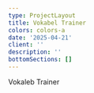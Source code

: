 ```yaml
---
type: ProjectLayout
title: Vokabel Trainer
colors: colors-a
date: '2025-04-21'
client: ''
description: ''
bottomSections: []
---
```

Vokaleb Trainer

